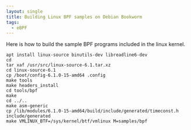 ```yaml
---
layout: single
title: Building Linux BPF samples on Debian Bookworm
tags:
  - eBPF
---
```


Here is how to build the sample BPF programs included in the linux kernel. 

```shell
apt install linux-source binutils-dev libreadline6-dev
cd
tar xaf /usr/src/linux-source-6.1.tar.xz
cd linux-source-6.1
cp /boot/config-6.1.0-15-amd64 .config
make tools
make headers_install
cd tools/bpf 
make 
cd ../..
make asm-generic
cp /lib/modules/6.1.0-15-amd64/build/include/generated/timeconst.h include/generated
make VMLINUX_BTF=/sys/kernel/btf/vmlinux M=samples/bpf
```
